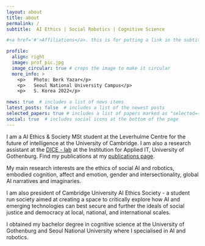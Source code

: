 ```yaml
---
layout: about
title: about
permalink: /
subtitle:  AI Ethics | Social Robotics | Cognitive Science

#<a href='#'>Affiliations</a>. this is for putting a link in the subtitle

profile:
  align: right
  image: prof_pic.jpg
  image_circular: true # crops the image to make it circular
  more_info: >
    <p>   Photo: Berk Yazar</p>
    <p>   Seoul National University Campus</p>
    <p>   S. Korea 2022</p>

news: true  # includes a list of news items
latest_posts: false  # includes a list of the newest posts
selected_papers: true # includes a list of papers marked as "selected={true}"
social: true  # includes social icons at the bottom of the page
---
```



I am a AI Ethics & Society MSt student at the Leverhulme Centre for the future of intelligence at the University of Cambridge. I am also a research assistant at the <a href="https://dice-r-lab.com/">DICE - lab</a> at the Institution for Applied IT, University of Gothenburg. Find my publications at my [publications page](/al-folio/publications/). 

My main research interests are the ethics of social AI and robotics, embodied cognition, affect and emotion, gender and intersectionality, global AI narratives and imaginaries.

I am also president of Cambridge University AI Ethics Society - a student run society aimed at creating a space to critically explore how AI and emerging technologies can best secure and further the ideals of social justice and democracy at local, national, and international scales.

I obtained my bachelor degree in cognitive science at the University of Gothenburg and Seoul National University where I specialised in AI and robotics. 

